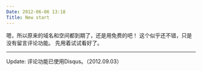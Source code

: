```yaml
---
Date: 2012-06-06 13:18
Title: New start
---
```


嗯，所以原来的域名和空间都到期了，还是用免费的吧！
这个似乎还不错，只是没有留言评论功能。
先用着试试看好了。 

----
Update: 评论功能已使用Disqus。（2012.09.03）